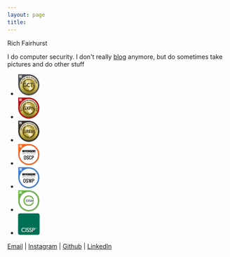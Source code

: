 ```yaml
---
layout: page
title:
---
```


<div id="name" class="center">Rich Fairhurst</div>

I do computer security. I don't really <a href="/blog">blog</a> anymore, but do sometimes take pictures and do other stuff

<div>
<ul class="social-links">
  <li><a href="https://www.youracclaim.com/badges/edd58130-67fc-40a9-97ab-f44ab420cf42/public_url" target="_blank"><img style='height: 50px; width: 50px; object-fit: contain; border:none' src="/public/img/gcti-acclaim.png"></a></li>
  <li><a href="https://www.youracclaim.com/badges/da43ad50-7c26-476b-9026-3fbd8355868d/public_url" target="_blank"><img style='height: 50px; width: 50px; object-fit: contain; border:none' src="/public/img/gxpn-acclaim.png"></a></li>
  <li><a href="https://www.youracclaim.com/badges/47c24753-6ba8-44c3-a160-7c5b48b27d3f/public_url" target="_blank"><img style='height: 50px; width: 50px; object-fit: contain; border:none' src="/public/img/grem-acclaim.png"></a></li>
  <li><a href="https://www.youracclaim.com/badges/83ac46fa-165d-4846-9218-6cac7a228011/public_url" target="_blank"><img style='height: 50px; width: 50px; object-fit: contain; border:none' src="/public/img/oscp-acclaim.png"></a></li>
  <li><a href="https://www.youracclaim.com/badges/44a8a78c-ecd4-41d5-9445-9cb5e8079e0e/public_url" target="_blank"><img style='height: 50px; width: 50px; object-fit: contain; border:none' src="/public/img/oswp-acclaim.png"></a></li>
  <li><a href="https://www.youracclaim.com/badges/02f73797-43ae-4b91-9db2-066da3043255/public_url" target="_blank"><img style='height: 50px; width: 50px; object-fit: contain; border:none' src="/public/img/cism-acclaim.png"></a></li>
  <li><a href="https://www.youracclaim.com/badges/7ae590a1-d57b-4e36-a3ef-52d9ec069d6e/public_url" target="_blank"><img style='height: 50px; width: 50px; object-fit: contain; border:none' src="/public/img/cissp-acclaim.png"></a></li>
 </ul>
</div>

<div style="position: relative; text-align: left">
<p style="position: relative; bottom: 0; width:100%;">
<a href="mailto:rich[at]richfairhurst[dot]co[dot]uk" target="_blank">Email</a> | <a href="https://www.instagram.com/richfairhurst/" target="_blank">Instagram</a> | <a href="https://www.github.com/richfairhurst" target="_target">Github</a>  | <a href="https://uk.linkedin.com/in/richfairhurst" target="_blank">LinkedIn</a> </p>
</div>
